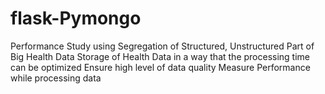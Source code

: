 # flask-Pymongo
 Performance Study using Segregation of Structured, Unstructured Part of Big Health Data
Storage of Health Data in a way that the processing time can be optimized
Ensure high level of data quality
Measure Performance while processing data
